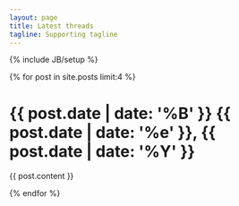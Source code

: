 ```yaml
---
layout: page
title: Latest threads
tagline: Supporting tagline
---
```

{% include JB/setup %}

{% for post in site.posts limit:4 %}
<span><h1>{{ post.date | date: '%B' }} {{ post.date | date: '%e' }}, {{ post.date | date: '%Y' }}</h1></span>
<p>
    {{ post.content }}
</p>
{% endfor %}
